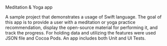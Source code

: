 Meditation & Yoga app

A sample project that demonstrates a usage of Swift language.
The goal of this app is to provide a user with a meditation or yoga practice recommendation, display the open-source material for performing it, and track the progress.
For holding data and utilizing the features were used JSON file and Cocoa Pods.
An app includes both Unit and UI Tests.



